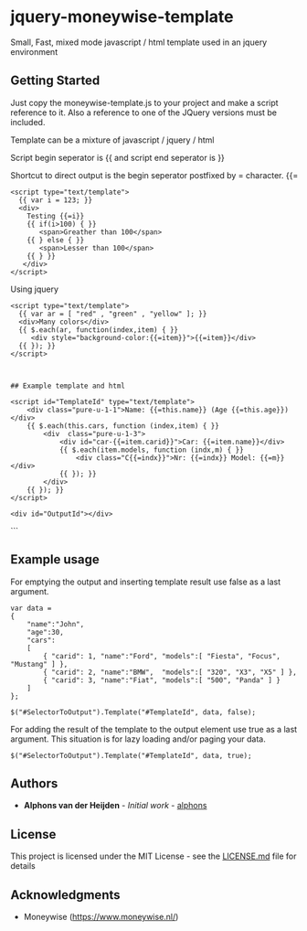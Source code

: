 # jquery-moneywise-template

Small, Fast, mixed mode javascript / html template used in an jquery environment

## Getting Started

Just copy the moneywise-template.js to your project and make a script reference to it.
Also a reference to one of the JQuery versions must be included.

Template can be a mixture of javascript / jquery / html

Script begin seperator is {{ and script end seperator is }}

Shortcut to direct output is the begin seperator postfixed by = character.  {{=

```
<script type="text/template">
  {{ var i = 123; }}
  <div>
    Testing {{=i}}
    {{ if(i>100) { }}
       <span>Greather than 100</span>
    {{ } else { }}
       <span>Lesser than 100</span>
    {{ } }}
   </div>
</script>
```

Using jquery

```
<script type="text/template">
  {{ var ar = [ "red" , "green" , "yellow" ]; }}
  <div>Many colors</div>
  {{ $.each(ar, function(index,item) { }}
     <div style="background-color:{{=item}}">{{=item}}</div>
  {{ }); }}
</script>



## Example template and html

```
<!DOCTYPE html>

<html xmlns="http://www.w3.org/1999/xhtml">
<head runat="server">
	<title>Template Example</title>
	<meta name="viewport" content="width=device-width, initial-scale=1" />
	<link href="css/pure-min.css" rel="stylesheet" />
	<script src="Scripts/jquery-3.1.1.min.js"></script>
	<script src="Scripts/moneywise-template.js"></script>
	<script src="Default.js"></script>
	<link href="Default.css" rel="stylesheet" />
</head>
<body class="pure-g">

	<script id="TemplateId" type="text/template">
		<div class="pure-u-1-1">Name: {{=this.name}} (Age {{=this.age}})</div>
		{{ $.each(this.cars, function (index,item) { }}
			<div  class="pure-u-1-3">
				<div id="car-{{=item.carid}}">Car: {{=item.name}}</div>
				{{ $.each(item.models, function (indx,m) { }}
					<div class="C{{=indx}}">Nr: {{=indx}} Model: {{=m}}</div>
				{{ }); }}
			</div>
		{{ }); }}
	</script>

	<div id="OutputId"></div>

</body>
</html>
```


## Example usage

For emptying the output and inserting template result use false as a last argument.

```
var data = 
{
	"name":"John",
	"age":30,
	"cars": 
	[
		{ "carid": 1, "name":"Ford", "models":[ "Fiesta", "Focus", "Mustang" ] },
		{ "carid": 2, "name":"BMW",  "models":[ "320", "X3", "X5" ] },
		{ "carid": 3, "name":"Fiat", "models":[ "500", "Panda" ] }
	]
};

$("#SelectorToOutput").Template("#TemplateId", data, false);
```

For adding the result of the template to the output element use true as a last argument.
This situation is for lazy loading and/or paging your data.

```
$("#SelectorToOutput").Template("#TemplateId", data, true);
```



## Authors

* **Alphons van der Heijden** - *Initial work* - [alphons](https://github.com/alphons)

## License

This project is licensed under the MIT License - see the [LICENSE.md](LICENSE.md) file for details

## Acknowledgments

* Moneywise (https://www.moneywise.nl/)
